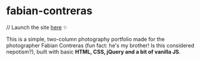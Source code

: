 # fabian-contreras
// Launch the site [here](http://www.fabian-contreras.com/) :sparkles:

This is a simple, two-column photography portfolio made for the photographer Fabian Contreras (fun fact: he's my brother! Is this considered nepotism?), built with basic **HTML, CSS, jQuery and a bit of vanilla JS**.

